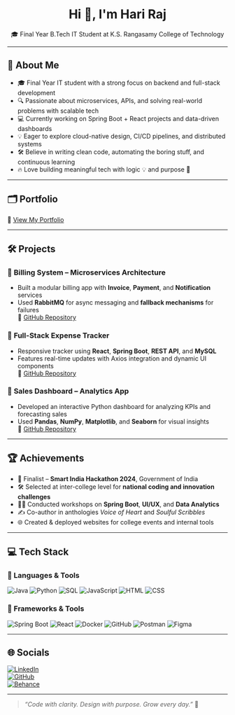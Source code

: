 <h1 align="center">Hi 👋, I'm Hari Raj</h1>
<p align="center">
🎓 Final Year B.Tech IT Student at K.S. Rangasamy College of Technology  
</p>

---

## 🧠 About Me

- 🎓 Final Year IT student with a strong focus on backend and full-stack development  
- 🔍 Passionate about microservices, APIs, and solving real-world problems with scalable tech  
- 💻 Currently working on Spring Boot + React projects and data-driven dashboards  
- 💡 Eager to explore cloud-native design, CI/CD pipelines, and distributed systems  
- 🛠 Believe in writing clean code, automating the boring stuff, and continuous learning  
- 🔥 Love building meaningful tech with logic 💡 and purpose 🚀

---

## 🗂️ Portfolio

🔗 [View My Portfolio](https://aakash-portfolio-b664d.web.app/)

---

## 🛠️ Projects

### 🔹 **Billing System – Microservices Architecture**
- Built a modular billing app with **Invoice**, **Payment**, and **Notification** services  
- Used **RabbitMQ** for async messaging and **fallback mechanisms** for failures  
🔗 [GitHub Repository](https://github.com/Balasastha-4/Balasastha-4)

### 🔹 **Full-Stack Expense Tracker**
- Responsive tracker using **React**, **Spring Boot**, **REST API**, and **MySQL**  
- Features real-time updates with Axios integration and dynamic UI components  
🔗 [GitHub Repository](#)

### 🔹 **Sales Dashboard – Analytics App**
- Developed an interactive Python dashboard for analyzing KPIs and forecasting sales  
- Used **Pandas**, **NumPy**, **Matplotlib**, and **Seaborn** for visual insights  
🔗 [GitHub Repository](#)

---

## 🏆 Achievements

- 🥇 Finalist – **Smart India Hackathon 2024**, Government of India  
- 🛠 Selected at inter-college level for **national coding and innovation challenges**  
- 🧑‍🏫 Conducted workshops on **Spring Boot**, **UI/UX**, and **Data Analytics**  
- ✍️ Co-author in anthologies *Voice of Heart* and *Soulful Scribbles*  
- 🌐 Created & deployed websites for college events and internal tools

---

## 💻 Tech Stack

### 💬 Languages & Tools  
![Java](https://img.shields.io/badge/Java-%23ED8B00.svg?style=flat&logo=openjdk&logoColor=white)
![Python](https://img.shields.io/badge/Python-3670A0?style=flat&logo=python&logoColor=ffdd54)
![SQL](https://img.shields.io/badge/SQL-%2300f.svg?style=flat&logo=mysql&logoColor=white)
![JavaScript](https://img.shields.io/badge/JavaScript-%23323330.svg?style=flat&logo=javascript&logoColor=%23F7DF1E)
![HTML](https://img.shields.io/badge/HTML5-%23E34F26.svg?style=flat&logo=html5&logoColor=white)
![CSS](https://img.shields.io/badge/CSS3-%231572B6.svg?style=flat&logo=css3&logoColor=white)

### 🔧 Frameworks & Tools  
![Spring Boot](https://img.shields.io/badge/SpringBoot-6DB33F?style=flat&logo=spring&logoColor=white)
![React](https://img.shields.io/badge/React-%2320232a.svg?style=flat&logo=react&logoColor=%2361DAFB)
![Docker](https://img.shields.io/badge/Docker-%230db7ed.svg?style=flat&logo=docker&logoColor=white)
![GitHub](https://img.shields.io/badge/GitHub-%23121011.svg?style=flat&logo=github&logoColor=white)
![Postman](https://img.shields.io/badge/Postman-FF6C37?style=flat&logo=postman&logoColor=white)
![Figma](https://img.shields.io/badge/Figma-F24E1E?style=flat&logo=figma&logoColor=white)

---

## 🌐 Socials

[![LinkedIn](https://img.shields.io/badge/LinkedIn-blue?style=for-the-badge&logo=linkedin&logoColor=white)](https://www.linkedin.com/in/hari-raj/)  
[![GitHub](https://img.shields.io/badge/GitHub-%23121011.svg?style=for-the-badge&logo=github&logoColor=white)](https://github.com/Balasastha-4/Balasastha-4)  
[![Behance](https://img.shields.io/badge/Behance-1769ff?style=for-the-badge&logo=behance&logoColor=white)](https://www.behance.net/aakashkannan)

---

> _“Code with clarity. Design with purpose. Grow every day.”_ 🚀
